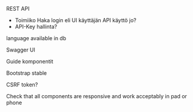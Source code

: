 REST API
- Toimiiko Haka login eli UI käyttäjän API käyttö jo?
- API-Key hallinta?

language available in db

Swagger UI

Guide komponentit

Bootstrap stable

CSRF token?

Check that all components are responsive and work acceptably in pad or phone
